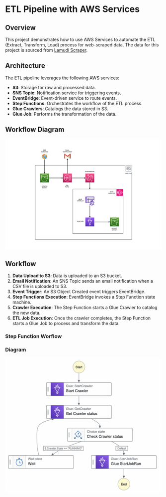# ETL Pipeline with AWS Services

## Overview

This project demonstrates how to use AWS Services to automate the ETL (Extract, Transform, Load) process for web-scraped data. The data for this project is sourced from [Lamudi Scraper](https://github.com/njolnir/Lamudi_Scraper).

## Architecture

The ETL pipeline leverages the following AWS services:

- **S3**: Storage for raw and processed data.
- **SNS Topic**: Notification service for triggering events.
- **EventBridge**: Event-driven service to route events.
- **Step Functions**: Orchestrates the workflow of the ETL process.
- **Glue Crawlers**: Catalogs the data stored in S3.
- **Glue Job**: Performs the transformation of the data.

## Workflow Diagram

![ETL Workflow Diagram](AW-ETL.jpg)

## Workflow

1. **Data Upload to S3**: Data is uploaded to an S3 bucket.
2. **Email Notification**: An SNS Topic sends an email notification when a CSV file is uploaded to S3.
3. **Event Trigger**: An S3 Object Created event triggers EventBridge.
4. **Step Functions Execution**: EventBridge invokes a Step Function state machine.
5. **Crawler Execution**: The Step Function starts a Glue Crawler to catalog the new data.
6. **ETL Job Execution**: Once the crawler completes, the Step Function starts a Glue Job to process and transform the data.

### Step Function Worflow
### Diagram

![Step Function Diagram](Lamudi_StepFunctions.png)

